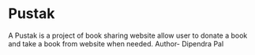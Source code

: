 # Pustak
A Pustak is a project  of book sharing website allow user to donate a book and take a book from website when needed.
Author- Dipendra Pal

